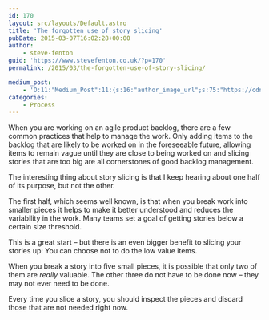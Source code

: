 ```yaml
---
id: 170
layout: src/layouts/Default.astro
title: 'The forgotten use of story slicing'
pubDate: 2015-03-07T16:02:28+00:00
author:
    - steve-fenton
guid: 'https://www.stevefenton.co.uk/?p=170'
permalink: /2015/03/the-forgotten-use-of-story-slicing/

medium_post:
    - 'O:11:"Medium_Post":11:{s:16:"author_image_url";s:75:"https://cdn-images-1.medium.com/fit/c/400/400/1*eXkhfEuF41g5W_xnc_ydLA.jpeg";s:10:"author_url";s:38:"https://medium.com/@steve.fenton.co.uk";s:11:"byline_name";N;s:12:"byline_email";N;s:10:"cross_link";s:3:"yes";s:2:"id";s:12:"4960d5955f57";s:21:"follower_notification";s:3:"yes";s:7:"license";s:19:"all-rights-reserved";s:14:"publication_id";s:2:"-1";s:6:"status";s:5:"draft";s:3:"url";s:51:"https://medium.com/@steve.fenton.co.uk/4960d5955f57";}'
categories:
    - Process
---
```


When you are working on an agile product backlog, there are a few common practices that help to manage the work. Only adding items to the backlog that are likely to be worked on in the foreseeable future, allowing items to remain vague until they are close to being worked on and slicing stories that are too big are all cornerstones of good backlog management.

The interesting thing about story slicing is that I keep hearing about one half of its purpose, but not the other.

The first half, which seems well known, is that when you break work into smaller pieces it helps to make it better understood and reduces the variability in the work. Many teams set a goal of getting stories below a certain size threshold.

This is a great start – but there is an even bigger benefit to slicing your stories up: You can choose not to do the low value items.

When you break a story into five small pieces, it is possible that only two of them are *really* valuable. The other three do not have to be done now – they may not ever need to be done.

Every time you slice a story, you should inspect the pieces and discard those that are not needed right now.